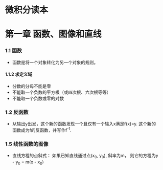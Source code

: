 # 微积分读本
# 第一章 函数、图像和直线

### 1.1 函数

- 函数是将一个对象转化为另一个对象的规则。

#### 1.1.2 求定义域
- 分数的分母不能是零
- 不能取一个负数的平方根（或四次根、六次根等等）
- 不能取一个负数或零的对数

### 1.2 反函数

- 从输出y出发，这个新的函数发现一个且仅有一个输入x满足f(x)=y. 这个新的函数成为f的反函数，并写作f<sup>-1</sup>.

### 1.5 线性函数的图像

- 直线方程的点斜式： 如果已知直线通过点(x<sub>0</sub>, y<sub>0</sub>), 斜率为m， 则它的方程为y - y<sub>0</sub> = m(x - x<sub>0</sub>)



```

```
